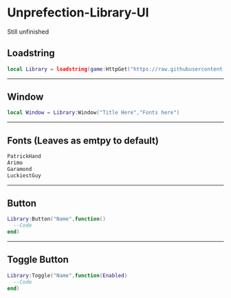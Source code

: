 # Unprefection-Library-UI

Still unfinished

## Loadstring

```lua
local Library = loadstring(game:HttpGet("https://raw.githubusercontent.com/ThanaphatSuporn/Unprefection-Library-UI/refs/heads/main/Source"))()
```
---

## Window

```lua
local Window = Library:Window("Title Here","Fonts here")
```
---

## Fonts (Leaves as emtpy to default)

```txt
PatrickHand
Arimo
Garamond
LuckiestGuy
```
---

## Button

```lua
Library:Button("Name",function()
  --Code
end)
```
---

## Toggle Button

```lua
Library:Toggle("Name",function(Enabled)
  --Code
end)
```
